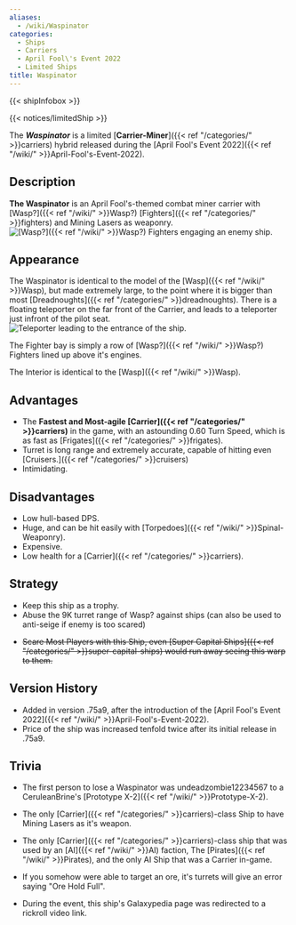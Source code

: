 ```yaml
---
aliases:
  - /wiki/Waspinator
categories:
  - Ships
  - Carriers
  - April Fool\'s Event 2022
  - Limited Ships
title: Waspinator
---
```


{{< shipInfobox >}}

{{< notices/limitedShip >}}

The **_Waspinator_** is a limited [**Carrier-Miner**]({{< ref "/categories/" >}}carriers) hybrid released during the [April Fool's Event 2022]({{< ref "/wiki/" >}}April-Fool's-Event-2022).

## Description

**The Waspinator** is an April Fool's-themed combat miner carrier with [Wasp?]({{< ref "/wiki/" >}}Wasp?) [Fighters]({{< ref "/categories/" >}}fighters) and Mining Lasers as weaponry. ![[Wasp?]({{< ref "/wiki/" >}}Wasp?) Fighters engaging
an enemy
ship.](WaspinatorSwarm.png "Wasp? Fighters engaging an enemy ship.")

## Appearance

The Waspinator is identical to the model of the [Wasp]({{< ref "/wiki/" >}}Wasp), but made extremely large, to the point where it is bigger than most [Dreadnoughts]({{< ref "/categories/" >}}dreadnoughts). There is a floating teleporter on the far front of the Carrier, and leads to a teleporter just infront of the pilot seat. ![Teleporter leading to the entrance of
the
ship.](Waspinator-Teleporter.png "Teleporter leading to the entrance of the ship.")

The Fighter bay is simply a row of [Wasp?]({{< ref "/wiki/" >}}Wasp?) Fighters lined up above it's engines.

The Interior is identical to the [Wasp]({{< ref "/wiki/" >}}Wasp).

## Advantages

- The **Fastest and Most-agile [Carrier]({{< ref "/categories/" >}}carriers)** in the game, with an astounding 0.60 Turn Speed, which is as fast as [Frigates]({{< ref "/categories/" >}}frigates).
- Turret is long range and extremely accurate, capable of hitting even [Cruisers.]({{< ref "/categories/" >}}cruisers)
- Intimidating.

## Disadvantages

- Low hull-based DPS.
- Huge, and can be hit easily with [Torpedoes]({{< ref "/wiki/" >}}Spinal-Weaponry).
- Expensive.
- Low health for a [Carrier]({{< ref "/categories/" >}}carriers).

## Strategy

- Keep this ship as a trophy.
- Abuse the 9K turret range of Wasp? against ships (can also be used to anti-seige if enemy is too scared)

<!-- -->

- <s>Scare Most Players with this Ship, even [Super Capital Ships]({{< ref "/categories/" >}}super-capital-ships) would run away seeing this warp to them.</s>

## Version History

- Added in version .75a9, after the introduction of the [April Fool's Event 2022]({{< ref "/wiki/" >}}April-Fool's-Event-2022).
- Price of the ship was increased tenfold twice after its initial release in .75a9.

## Trivia

- The first person to lose a Waspinator was undeadzombie12234567 to a CeruleanBrine's [Prototype X-2]({{< ref "/wiki/" >}}Prototype-X-2).

<!-- -->

- The only [Carrier]({{< ref "/categories/" >}}carriers)-class Ship to have Mining Lasers as it's weapon.

<!-- -->

- The only [Carrier]({{< ref "/categories/" >}}carriers)-class ship that was used by an [AI]({{< ref "/wiki/" >}}AI) faction, The [Pirates]({{< ref "/wiki/" >}}Pirates), and the only AI Ship that was a Carrier in-game.

<!-- -->

- If you somehow were able to target an ore, it's turrets will give an error saying "Ore Hold Full".

<!-- -->

- During the event, this ship's Galaxypedia page was redirected to a rickroll video link.
